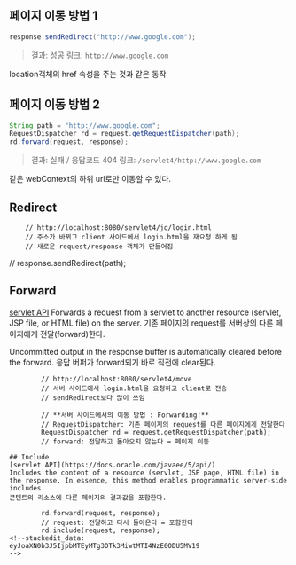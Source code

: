 ## 페이지 이동 방법 1
```java
response.sendRedirect("http://www.google.com");
```
>결과: 성공
>링크: `http://www.google.com`

location객체의 href 속성을 주는 것과 같은 동작

## 페이지 이동 방법 2 
```java
String path = "http://www.google.com";
RequestDispatcher rd = request.getRequestDispatcher(path);
rd.forward(request, response);
```
>결과: 실패 / 응답코드 404 
>링크: `/servlet4/http://www.google.com`

같은 webContext의 하위 url로만 이동할 수 있다.


## Redirect
		// http://localhost:8080/servlet4/jq/login.html
		// 주소가 바뀌고 client 사이드에서 login.html을 재요청 하게 됨
		// 새로운 request/response 객체가 만들어짐
//		response.sendRedirect(path);
		
## Forward
[servlet API](https://docs.oracle.com/javaee/5/api/)
Forwards a request from a servlet to another resource (servlet, JSP file, or HTML file) on the server.
기존 페이지의 request를 서버상의 다른 페이지에게 전달(forward)한다.

Uncommitted output in the response buffer is automatically cleared before the forward.
응답 버퍼가 forward되기 바로 직전에 clear된다.

```ㅓㅁ
		// http://localhost:8080/servlet4/move
		// 서버 사이드에서 login.html을 요청하고 client로 전송
		// sendRedirect보다 많이 쓰임

		// **서버 사이드에서의 이동 방법 : Forwarding!**
		// RequestDispatcher: 기존 페이지의 request를 다른 페이지에게 전달한다
		RequestDispatcher rd = request.getRequestDispatcher(path);
		// forward: 전달하고 돌아오지 않는다 = 페이지 이동

## Include
[servlet API](https://docs.oracle.com/javaee/5/api/)
Includes the content of a resource (servlet, JSP page, HTML file) in the response. In essence, this method enables programmatic server-side includes.
콘텐트의 리소스에 다른 페이지의 결과값을 포함한다.

		rd.forward(request, response);
		// request: 전달하고 다시 돌아온다 = 포함한다
		rd.include(request, response);
<!--stackedit_data:
eyJoaXN0b3J5IjpbMTEyMTg3OTk3MiwtMTI4NzE0ODU5MV19
-->